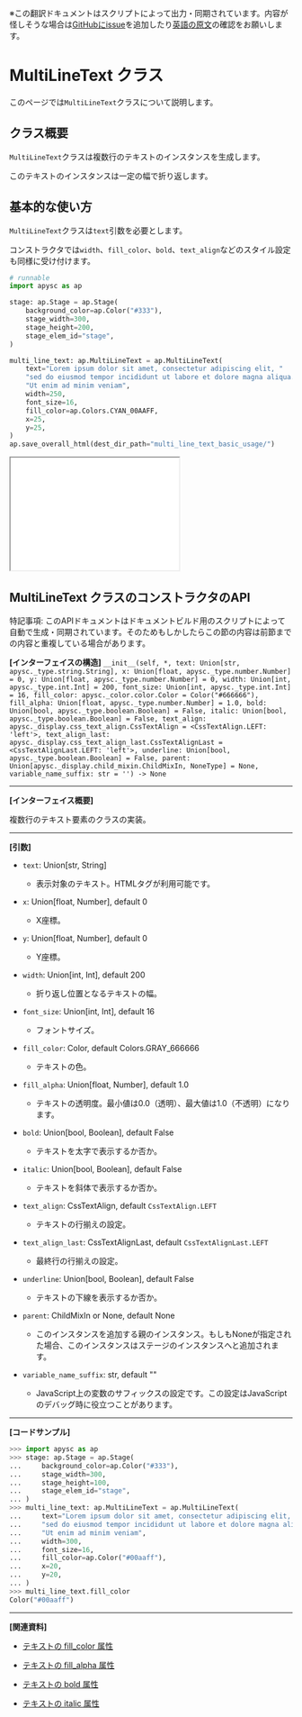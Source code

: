 <span class="inconspicuous-txt">※この翻訳ドキュメントはスクリプトによって出力・同期されています。内容が怪しそうな場合は<a href="https://github.com/simon-ritchie/apysc/issues" target="_blank">GitHubにissue</a>を追加したり[英語の原文](https://simon-ritchie.github.io/apysc/en/multi_line_text.html)の確認をお願いします。</span>

# MultiLineText クラス

このページでは`MultiLineText`クラスについて説明します。

## クラス概要

`MultiLineText`クラスは複数行のテキストのインスタンスを生成します。

このテキストのインスタンスは一定の幅で折り返します。

## 基本的な使い方

`MultiLineText`クラスは`text`引数を必要とします。

コンストラクタでは`width`、`fill_color`、`bold`、`text_align`などのスタイル設定も同様に受け付けます。

```py
# runnable
import apysc as ap

stage: ap.Stage = ap.Stage(
    background_color=ap.Color("#333"),
    stage_width=300,
    stage_height=200,
    stage_elem_id="stage",
)

multi_line_text: ap.MultiLineText = ap.MultiLineText(
    text="Lorem ipsum dolor sit amet, consectetur adipiscing elit, "
    "sed do eiusmod tempor incididunt ut labore et dolore magna aliqua. "
    "Ut enim ad minim veniam",
    width=250,
    font_size=16,
    fill_color=ap.Colors.CYAN_00AAFF,
    x=25,
    y=25,
)
ap.save_overall_html(dest_dir_path="multi_line_text_basic_usage/")
```

<iframe src="static/multi_line_text_basic_usage/index.html" width="300" height="200"></iframe>

## MultiLineText クラスのコンストラクタのAPI

<span class="inconspicuous-txt">特記事項: このAPIドキュメントはドキュメントビルド用のスクリプトによって自動で生成・同期されています。そのためもしかしたらこの節の内容は前節までの内容と重複している場合があります。</span>

**[インターフェイスの構造]** `__init__(self, *, text: Union[str, apysc._type.string.String], x: Union[float, apysc._type.number.Number] = 0, y: Union[float, apysc._type.number.Number] = 0, width: Union[int, apysc._type.int.Int] = 200, font_size: Union[int, apysc._type.int.Int] = 16, fill_color: apysc._color.color.Color = Color("#666666"), fill_alpha: Union[float, apysc._type.number.Number] = 1.0, bold: Union[bool, apysc._type.boolean.Boolean] = False, italic: Union[bool, apysc._type.boolean.Boolean] = False, text_align: apysc._display.css_text_align.CssTextAlign = <CssTextAlign.LEFT: 'left'>, text_align_last: apysc._display.css_text_align_last.CssTextAlignLast = <CssTextAlignLast.LEFT: 'left'>, underline: Union[bool, apysc._type.boolean.Boolean] = False, parent: Union[apysc._display.child_mixin.ChildMixIn, NoneType] = None, variable_name_suffix: str = '') -> None`<hr>

**[インターフェイス概要]**

複数行のテキスト要素のクラスの実装。<hr>

**[引数]**

- `text`: Union[str, String]
  - 表示対象のテキスト。HTMLタグが利用可能です。

- `x`: Union[float, Number], default 0
  - X座標。

- `y`: Union[float, Number], default 0
  - Y座標。

- `width`: Union[int, Int], default 200
  - 折り返し位置となるテキストの幅。

- `font_size`: Union[int, Int], default 16
  - フォントサイズ。

- `fill_color`: Color, default Colors.GRAY_666666
  - テキストの色。

- `fill_alpha`: Union[float, Number], default 1.0
  - テキストの透明度。最小値は0.0（透明）、最大値は1.0（不透明）になります。

- `bold`: Union[bool, Boolean], default False
  - テキストを太字で表示するか否か。

- `italic`: Union[bool, Boolean], default False
  - テキストを斜体で表示するか否か。

- `text_align`: CssTextAlign, default `CssTextAlign.LEFT`
  - テキストの行揃えの設定。

- `text_align_last`: CssTextAlignLast, default `CssTextAlignLast.LEFT`
  - 最終行の行揃えの設定。

- `underline`: Union[bool, Boolean], default False
  - テキストの下線を表示するか否か。

- `parent`: ChildMixIn or None, default None
  - このインスタンスを追加する親のインスタンス。もしもNoneが指定された場合、このインスタンスはステージのインスタンスへと追加されます。

- `variable_name_suffix`: str, default ""
  - JavaScript上の変数のサフィックスの設定です。この設定はJavaScriptのデバッグ時に役立つことがあります。

<hr>

**[コードサンプル]**

```py
>>> import apysc as ap
>>> stage: ap.Stage = ap.Stage(
...     background_color=ap.Color("#333"),
...     stage_width=300,
...     stage_height=100,
...     stage_elem_id="stage",
... )
>>> multi_line_text: ap.MultiLineText = ap.MultiLineText(
...     text="Lorem ipsum dolor sit amet, consectetur adipiscing elit, "
...     "sed do eiusmod tempor incididunt ut labore et dolore magna aliqua. "
...     "Ut enim ad minim veniam",
...     width=300,
...     font_size=16,
...     fill_color=ap.Color("#00aaff"),
...     x=20,
...     y=20,
... )
>>> multi_line_text.fill_color
Color("#00aaff")
```

<hr>

**[関連資料]**

- [テキストの fill_color 属性](https://simon-ritchie.github.io/apysc/jp/jp_text_fill_color.html)
- [テキストの fill_alpha 属性](https://simon-ritchie.github.io/apysc/jp/jp_text_fill_alpha.html)

- [テキストの bold 属性](https://simon-ritchie.github.io/apysc/jp/jp_text_bold.html)
- [テキストの italic 属性](https://simon-ritchie.github.io/apysc/jp/jp_text_italic.html)